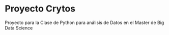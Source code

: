 # Proyecto Crytos
Proyecto para la Clase de Python para análisis de Datos en el Master de Big Data Science
